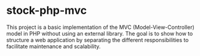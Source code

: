 # stock-php-mvc
This project is a basic implementation of the MVC (Model-View-Controller) model in PHP without using an external library. The goal is to show how to structure a web application by separating the different responsibilities to facilitate maintenance and scalability.
